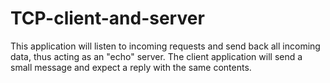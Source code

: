 # TCP-client-and-server
This application will listen to incoming requests and send back all incoming data, thus acting as an "echo" server. The client application will send a small message and expect a reply with the same contents.
